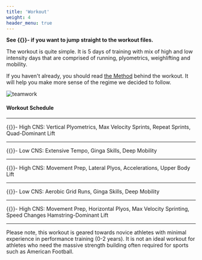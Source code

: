 ```yaml
---
title: 'Workout'
weight: 4
header_menu: true
---
```

**See {{<extlink text="HERE" href="https://drive.google.com/drive/folders/1Qo3iMMhBRVCj5GL0V2O3XwGNQUjXszQT?usp=drive_link" >}}- if you want to jump straight to the workout files.**

The workout is quite simple.  It is 5 days of training with mix of high and low intensity days that are comprised of running, plyometrics, weighlifting and mobility. 

If you haven't already, you should read [the Method](method) behind the workout.  It will help you make more sense of the regime we decided to follow. 

![teamwork](images/hi_low.png)



#### Workout Schedule

---

{{<extlink text="Day 1 Monday" href="https://drive.google.com/file/d/180gp6BvTT1I5I8Jd2blfpbX_8kOAwk-h/view?usp=drive_link" >}}- High CNS: Vertical Plyometrics, Max Velocity Sprints, Repeat Sprints, Quad-Dominant Lift

---

{{<extlink text="Day 2 Tuesday" href="https://drive.google.com/file/d/180gp6BvTT1I5I8Jd2blfpbX_8kOAwk-h/view?usp=drive_link" >}}- Low CNS: Extensive Tempo, Ginga Skills, Deep Mobility

---

{{<extlink text="Day 3 Wednsday" href="https://drive.google.com/file/d/180gp6BvTT1I5I8Jd2blfpbX_8kOAwk-h/view?usp=drive_link" >}}- High CNS: Movement Prep, Lateral Plyos, Accelerations, Upper Body Lift

---

{{<extlink text="Day 4 Thursday" href="https://drive.google.com/file/d/180gp6BvTT1I5I8Jd2blfpbX_8kOAwk-h/view?usp=drive_link" >}}- Low CNS: Aerobic Grid Runs, Ginga Skills, Deep Mobility

---

{{<extlink text="Day 5 Friday" href="https://drive.google.com/file/d/180gp6BvTT1I5I8Jd2blfpbX_8kOAwk-h/view?usp=drive_link" >}}- High CNS: Movement Prep, Horizontal Plyos, Max Velocity Sprinting, Speed Changes Hamstring-Dominant Lift

---

Please note, this workout is geared towards novice athletes with minimal experience in performance training (0-2 years).  It is not an ideal workout for athletes who need the massive strength building often required for sports such as American Football.












